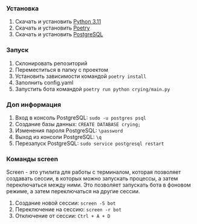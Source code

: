 ### Установка

1. Скачать и установить [Python 3.11](https://www.python.org/downloads/)
2. Скачать и установить [Poetry](https://python-poetry.org/docs/#installation)
3. Скачать и установить [PostgreSQL](https://www.postgresql.org/download/)

### Запуск

1. Склонировать репозиторий
2. Переместиться в папку с проектом
3. Установить зависимости командой `poetry install`
4. Заполнить config.yaml
5. Запустить бота командой `poetry run python crying/main.py`

### Доп информация

1. Вход в консоль PostgreSQL: `sudo -u postgres psql`
2. Создание базы данных: `CREATE DATABASE crying;`
3. Изменения пароля PostgreSQL: `\password`
4. Выход из консоли PostgreSQL: `\q`
5. Перезапуск PostgreSQL: `sudo service postgresql restart`

### Команды screen

Screen - это утилита для работы с терминалом,
которая позволяет создавать сессии,
в которых можно запускать процессы, а затем переключаться между ними.
Это позволяет запускать бота в фоновом режиме, а затем переключаться на другие сессии.

1. Создание новой сессии: `screen -S bot`
2. Переключение на сессию: `screen -r bot`
3. Отключение от сессии: `Ctrl + A + D`

